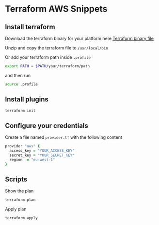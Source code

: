 # Terraform AWS Snippets

## Install terraform

Download the terraform binary for your platform here [Terraform binary file](https://www.terraform.io/downloads.html)

Unzip and copy the terraform file to `/usr/local/bin`

Or add your terraform path inside `.profile`

```bash
export PATH = $PATH/your/terraform/path
```
and then run

```bash
source .profile
```

## Install plugins

```bash
terraform init
```

## Configure your credentials

Create a file named `provider.tf` with the following content

```ruby
provider "aws" {
  access_key = "YOUR_ACCESS_KEY"
  secret_key = "YOUR_SECRET_KEY"
  region  = "eu-west-1"
}
```

## Scripts

Show the plan
```bash
terraform plan
````
Apply plan
```
terraform apply
```